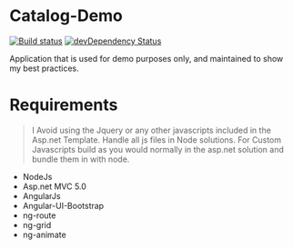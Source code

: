 Catalog-Demo
============
[![Build status](http://img.shields.io/badge/Asp.net-5.2.2-green.svg)](http://www.asp.net/mvc)
[![devDependency Status](https://david-dm.org/fassetar/Catalog-Demo/dev-status.svg)](https://david-dm.org/fassetar/Catalog-Demo#info=devDependencies)

Application that is used for demo purposes only, and maintained to show my best practices.

Requirements
============
> I Avoid using the Jquery or any other javascripts included in the Asp.net Template. Handle all js files in Node solutions.
 For Custom Javascripts build as you would normally in the asp.net solution and bundle them in with node.
 
 - NodeJs
 - Asp.net MVC 5.0
 - AngularJs 
 - Angular-UI-Bootstrap
 - ng-route
 - ng-grid
 - ng-animate

